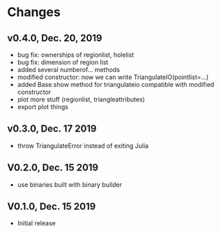 # Changes
## v0.4.0, Dec. 20, 2019
- bug fix: ownerships of regionlist, holelist
- bug fix: dimension of region list
- added several numberof... methods
- modified constructor: now we can write TriangulateIO(pointlist=...)
- added Base.show method for triangulateio compatible with modified constructor
- plot more stuff (regionlist, triangleattributes)
- export plot things
## v0.3.0, Dec. 17 2019
- throw TriangulateError instead of exiting Julia
## V0.2.0, Dec. 15 2019
- use binaries built with binary builder
## V0.1.0, Dec. 15 2019
- Initial release

